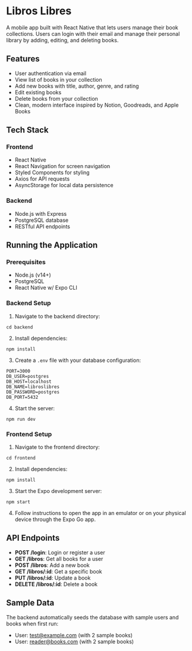 # Libros Libres

A mobile app built with React Native that lets users manage their book collections. Users can login with their email and manage their personal library by adding, editing, and deleting books.

## Features

- User authentication via email
- View list of books in your collection
- Add new books with title, author, genre, and rating
- Edit existing books
- Delete books from your collection
- Clean, modern interface inspired by Notion, Goodreads, and Apple Books

## Tech Stack

### Frontend
- React Native
- React Navigation for screen navigation
- Styled Components for styling
- Axios for API requests
- AsyncStorage for local data persistence

### Backend
- Node.js with Express
- PostgreSQL database
- RESTful API endpoints

## Running the Application

### Prerequisites
- Node.js (v14+)
- PostgreSQL
- React Native w/ Expo CLI

### Backend Setup
1. Navigate to the backend directory:
```
cd backend
```

2. Install dependencies:
```
npm install
```

3. Create a `.env` file with your database configuration:
```
PORT=3000
DB_USER=postgres
DB_HOST=localhost
DB_NAME=libroslibres
DB_PASSWORD=postgres
DB_PORT=5432
```

4. Start the server:
```
npm run dev
```

### Frontend Setup
1. Navigate to the frontend directory:
```
cd frontend
```

2. Install dependencies:
```
npm install
```

3. Start the Expo development server:
```
npm start
```

4. Follow instructions to open the app in an emulator or on your physical device through the Expo Go app.

## API Endpoints

- **POST /login**: Login or register a user
- **GET /libros**: Get all books for a user
- **POST /libros**: Add a new book
- **GET /libros/:id**: Get a specific book
- **PUT /libros/:id**: Update a book
- **DELETE /libros/:id**: Delete a book

## Sample Data

The backend automatically seeds the database with sample users and books when first run:

- User: test@example.com (with 2 sample books)
- User: reader@books.com (with 2 sample books)
